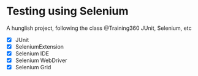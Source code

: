 # Testing using Selenium
A hunglish project, following the class @Training360
JUnit, Selenium, etc
- [x] JUnit 
- [x] SeleniumExtension
- [x] Selenium IDE
- [x] Selenium WebDriver
- [x] Selenium Grid
